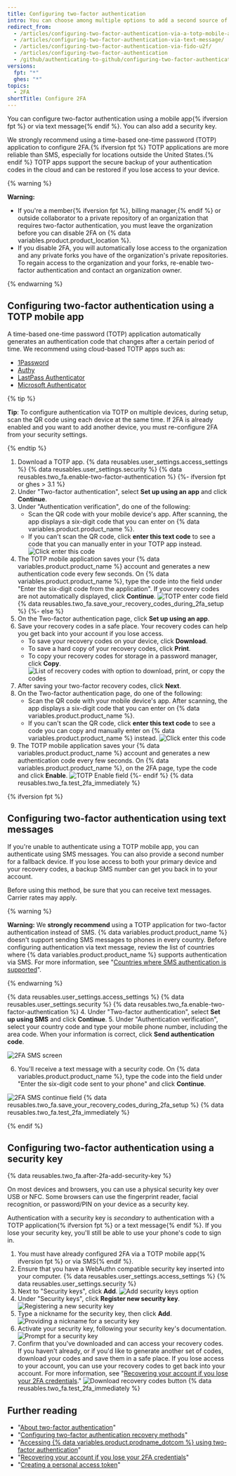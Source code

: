 ```yaml
---
title: Configuring two-factor authentication
intro: You can choose among multiple options to add a second source of authentication to your account.
redirect_from:
  - /articles/configuring-two-factor-authentication-via-a-totp-mobile-app/
  - /articles/configuring-two-factor-authentication-via-text-message/
  - /articles/configuring-two-factor-authentication-via-fido-u2f/
  - /articles/configuring-two-factor-authentication
  - /github/authenticating-to-github/configuring-two-factor-authentication
versions:
  fpt: "*"
  ghes: "*"
topics:
  - 2FA
shortTitle: Configure 2FA
---
```


You can configure two-factor authentication using a mobile app{% ifversion fpt %} or via text message{% endif %}. You can also add a security key.

We strongly recommend using a time-based one-time password (TOTP) application to configure 2FA.{% ifversion fpt %} TOTP applications are more reliable than SMS, especially for locations outside the United States.{% endif %} TOTP apps support the secure backup of your authentication codes in the cloud and can be restored if you lose access to your device.

{% warning %}

**Warning:**

- If you're a member{% ifversion fpt %}, billing manager,{% endif %} or outside collaborator to a private repository of an organization that requires two-factor authentication, you must leave the organization before you can disable 2FA on {% data variables.product.product_location %}.
- If you disable 2FA, you will automatically lose access to the organization and any private forks you have of the organization's private repositories. To regain access to the organization and your forks, re-enable two-factor authentication and contact an organization owner.

{% endwarning %}

## Configuring two-factor authentication using a TOTP mobile app

A time-based one-time password (TOTP) application automatically generates an authentication code that changes after a certain period of time. We recommend using cloud-based TOTP apps such as:

- [1Password](https://support.1password.com/one-time-passwords/)
- [Authy](https://authy.com/guides/github/)
- [LastPass Authenticator](https://lastpass.com/auth/)
- [Microsoft Authenticator](https://www.microsoft.com/en-us/account/authenticator/)

{% tip %}

**Tip**: To configure authentication via TOTP on multiple devices, during setup, scan the QR code using each device at the same time. If 2FA is already enabled and you want to add another device, you must re-configure 2FA from your security settings.

{% endtip %}

1. Download a TOTP app.
   {% data reusables.user_settings.access_settings %}
   {% data reusables.user_settings.security %}
   {% data reusables.two_fa.enable-two-factor-authentication %}
   {%- ifversion fpt or ghes > 3.1 %}
2. Under "Two-factor authentication", select **Set up using an app** and click **Continue**.
3. Under "Authentication verification", do one of the following:
   - Scan the QR code with your mobile device's app. After scanning, the app displays a six-digit code that you can enter on {% data variables.product.product_name %}.
   - If you can't scan the QR code, click **enter this text code** to see a code that you can manually enter in your TOTP app instead.
     ![Click enter this code](/assets/images/help/2fa/2fa_wizard_app_click_code.png)
4. The TOTP mobile application saves your {% data variables.product.product_name %} account and generates a new authentication code every few seconds. On {% data variables.product.product_name %}, type the code into the field under "Enter the six-digit code from the application". If your recovery codes are not automatically displayed, click **Continue**.
   ![TOTP enter code field](/assets/images/help/2fa/2fa_wizard_app_enter_code.png)
   {% data reusables.two_fa.save_your_recovery_codes_during_2fa_setup %}
   {%- else %}
5. On the Two-factor authentication page, click **Set up using an app**.
6. Save your recovery codes in a safe place. Your recovery codes can help you get back into your account if you lose access.
   - To save your recovery codes on your device, click **Download**.
   - To save a hard copy of your recovery codes, click **Print**.
   - To copy your recovery codes for storage in a password manager, click **Copy**.
     ![List of recovery codes with option to download, print, or copy the codes](/assets/images/help/2fa/download-print-or-copy-recovery-codes-before-continuing.png)
7. After saving your two-factor recovery codes, click **Next**.
8. On the Two-factor authentication page, do one of the following:
   - Scan the QR code with your mobile device's app. After scanning, the app displays a six-digit code that you can enter on {% data variables.product.product_name %}.
   - If you can't scan the QR code, click **enter this text code** to see a code you can copy and manually enter on {% data variables.product.product_name %} instead.
     ![Click enter this code](/assets/images/help/2fa/totp-click-enter-code.png)
9. The TOTP mobile application saves your {% data variables.product.product_name %} account and generates a new authentication code every few seconds. On {% data variables.product.product_name %}, on the 2FA page, type the code and click **Enable**.
   ![TOTP Enable field](/assets/images/help/2fa/totp-enter-code.png)
   {%- endif %}
   {% data reusables.two_fa.test_2fa_immediately %}

{% ifversion fpt %}

## Configuring two-factor authentication using text messages

If you're unable to authenticate using a TOTP mobile app, you can authenticate using SMS messages. You can also provide a second number for a fallback device. If you lose access to both your primary device and your recovery codes, a backup SMS number can get you back in to your account.

Before using this method, be sure that you can receive text messages. Carrier rates may apply.

{% warning %}

**Warning:** We **strongly recommend** using a TOTP application for two-factor authentication instead of SMS. {% data variables.product.product_name %} doesn't support sending SMS messages to phones in every country. Before configuring authentication via text message, review the list of countries where {% data variables.product.product_name %} supports authentication via SMS. For more information, see "[Countries where SMS authentication is supported](/articles/countries-where-sms-authentication-is-supported)".

{% endwarning %}

{% data reusables.user_settings.access_settings %}
{% data reusables.user_settings.security %}
{% data reusables.two_fa.enable-two-factor-authentication %} 4. Under "Two-factor authentication", select **Set up using SMS** and click **Continue**. 5. Under "Authentication verification", select your country code and type your mobile phone number, including the area code. When your information is correct, click **Send authentication code**.

![2FA SMS screen](/assets/images/help/2fa/2fa_wizard_sms_send.png)

6. You'll receive a text message with a security code. On {% data variables.product.product_name %}, type the code into the field under "Enter the six-digit code sent to your phone" and click **Continue**.

![2FA SMS continue field](/assets/images/help/2fa/2fa_wizard_sms_enter_code.png)
{% data reusables.two_fa.save_your_recovery_codes_during_2fa_setup %}
{% data reusables.two_fa.test_2fa_immediately %}

{% endif %}

## Configuring two-factor authentication using a security key

{% data reusables.two_fa.after-2fa-add-security-key %}

On most devices and browsers, you can use a physical security key over USB or NFC. Some browsers can use the fingerprint reader, facial recognition, or password/PIN on your device as a security key.

Authentication with a security key is _secondary_ to authentication with a TOTP application{% ifversion fpt %} or a text message{% endif %}. If you lose your security key, you'll still be able to use your phone's code to sign in.

1. You must have already configured 2FA via a TOTP mobile app{% ifversion fpt %} or via SMS{% endif %}.
2. Ensure that you have a WebAuthn compatible security key inserted into your computer.
   {% data reusables.user_settings.access_settings %}
   {% data reusables.user_settings.security %}
3. Next to "Security keys", click **Add**.
   ![Add security keys option](/assets/images/help/2fa/add-security-keys-option.png)
4. Under "Security keys", click **Register new security key**.
   ![Registering a new security key](/assets/images/help/2fa/security-key-register.png)
5. Type a nickname for the security key, then click **Add**.
   ![Providing a nickname for a security key](/assets/images/help/2fa/security-key-nickname.png)
6. Activate your security key, following your security key's documentation.
   ![Prompt for a security key](/assets/images/help/2fa/security-key-prompt.png)
7. Confirm that you've downloaded and can access your recovery codes. If you haven't already, or if you'd like to generate another set of codes, download your codes and save them in a safe place. If you lose access to your account, you can use your recovery codes to get back into your account. For more information, see "[Recovering your account if you lose your 2FA credentials](/articles/recovering-your-account-if-you-lose-your-2fa-credentials)."
   ![Download recovery codes button](/assets/images/help/2fa/2fa-recover-during-setup.png)
   {% data reusables.two_fa.test_2fa_immediately %}

## Further reading

- "[About two-factor authentication](/articles/about-two-factor-authentication)"
- "[Configuring two-factor authentication recovery methods](/articles/configuring-two-factor-authentication-recovery-methods)"
- "[Accessing {% data variables.product.prodname_dotcom %} using two-factor authentication](/articles/accessing-github-using-two-factor-authentication)"
- "[Recovering your account if you lose your 2FA credentials](/articles/recovering-your-account-if-you-lose-your-2fa-credentials)"
- "[Creating a personal access token](/github/authenticating-to-github/creating-a-personal-access-token)"
